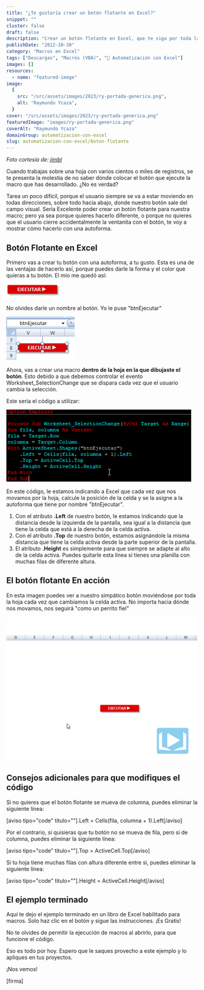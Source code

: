 ```yaml
---
title: "¿Te gustaría crear un botón flotante en Excel?"
snippet: ""
cluster: false
draft: false
description: "Crear un botón flotante en Excel, que te siga por toda la hoja, es muy sencillo. ¿Quieres ver cómo se hace?"
publishDate: "2012-10-30"
category: "Macros en Excel"
tags: ["Descargas", "Macros (VBA)", "🤖 Automatización con Excel"]
images: []
resources:
  - name: "featured-image"
image:
  {
    src: "/src/assets/images/2023/ry-portada-generica.png",
    alt: "Raymundo Ycaza",
  }
cover: "/src/assets/images/2023/ry-portada-generica.png"
featuredImage: "images/ry-portada-generica.png"
coverAlt: "Raymundo Ycaza"
domainGroup: automatizacion-con-excel
slug: automatizacion-con-excel/boton-flotante
---
```


_Foto cortesía de: [jimbl](http://www.flickr.com/photos/jimbl/2358839406/ "jimbl")_

Cuando trabajas sobre una hoja con varios cientos o miles de registros, se te presenta la molestia de no saber dónde colocar el botón que ejecute la macro que has desarrollado. ¿No es verdad?

Tarea un poco difícil, porque el usuario siempre se va a estar moviendo en todas direcciones, sobre todo hacia abajo, donde nuestro botón sale del campo visual. Sería Excelente poder crear un botón flotante para nuestra macro; pero ya sea porque quieres hacerlo diferente, o porque no quieres que el usuario cierre accidentalmente la ventanita con el botón, te voy a mostrar cómo hacerlo con una autoforma.

## Botón Flotante en Excel

Primero vas a crear tu botón con una autoforma, a tu gusto. Esta es una de las ventajas de hacerlo así, porque puedes darle la forma y el color que quieras a tu botón. El mío me quedó así:

![Boton Flotante](/src/assets/images/2023/201210300058371.png "Botón Flotante")

No olvides darle un nombre al botón. Yo le puse "btnEjecutar"

![Boton Flotante](/src/assets/images/2023/201210300102001.png "Botón Flotante")

Ahora, vas a crear una macro **dentro de la hoja en la que dibujaste el botón**. Esto debido a que debemos controlar el evento Worksheet_SelectionChange que se dispara cada vez que el usuario cambia la selección.

Este sería el código a utilizar:

![Botón Flotante](/src/assets/images/2023/201210300735231.png "Botón Flotante")

En este código, le estamos indicando a Excel que cada vez que nos movamos por la hoja, calcule la posición de la celda y se la asigne a la autoforma que tiene por nombre "btnEjecutar".

1.  Con el atributo **.Left** de nuestro botón, le estamos indicando que la distancia desde la izquierda de la pantalla, sea igual a la distancia que tiene la celda que está a la derecha de la celda activa.
2.  Con el atributo **.Top** de nuestro botón, estamos asignándole la misma distancia que tiene la celda activa desde la parte superior de la pantalla.
3.  El atributo **.Height** es simplemente para que siempre se adapte al alto de la celda activa. Puedes quitarle esta línea si tienes una planilla con muchas filas de diferente altura.

## El botón flotante En acción

En esta imagen puedes ver a nuestro simpático botón moviéndose por toda la hoja cada vez que cambiamos la celda activa. No importa hacia dónde nos movamos, nos seguirá "como un perrito fiel"

![Botón flotante en Excel](/src/assets/images/2023/ejemplo-funcionando1.gif "Botón flotante en Excel")

## Consejos adicionales para que modifiques el código

Si no quieres que el botón flotante se mueva de columna, puedes eliminar la siguiente línea:

\[aviso tipo="code" titulo=""\].Left = Cells(fila, columna + 1).Left\[/aviso\]

Por el contrario, si quisieras que tu botón no se mueva de fila, pero sí de columna, puedes eliminar la siguiente línea:

\[aviso tipo="code" titulo=""\].Top = ActiveCell.Top\[/aviso\]

Si tu hoja tiene muchas filas con altura diferente entre si, puedes eliminar la siguiente línea:

\[aviso tipo="code" titulo=""\].Height = ActiveCell.Height\[/aviso\]

## El ejemplo terminado

Aquí te dejo el ejemplo terminado en un libro de Excel habilitado para macros. Solo haz clic en el botón y sigue las instrucciones. ¡Es Gratis!

No te olvides de permitir la ejecución de macros al abrirlo, para que funcione el código.

<script id="button_c5636b29-bd5c-418f-aea0-ecb77845fced" src="http://www.paywithatweet.com/embeds/c5636b29-bd5c-418f-aea0-ecb77845fced" async charset="utf-8"></script>

Eso es todo por hoy. Espero que le saques provecho a este ejemplo y lo apliques en tus proyectos.

¡Nos vemos!

\[firma\]

